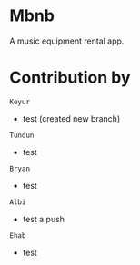 # Mbnb
A music equipment rental app.

# Contribution by
`Keyur`
* test (created new branch)

`Tundun`
* test

`Bryan`
* test

`Albi`
* test a push

`Ehab`
* test

